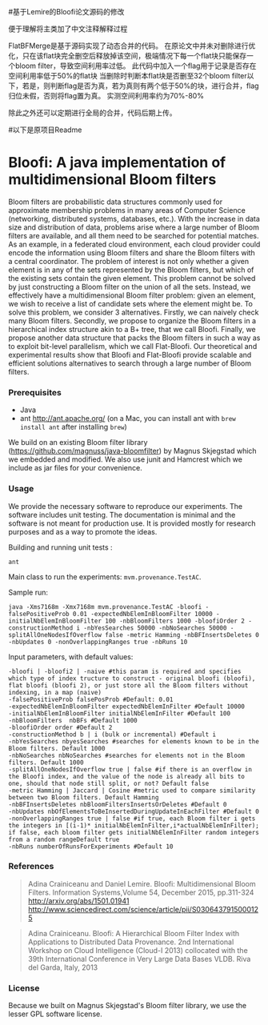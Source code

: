 #基于Lemire的Bloofi论文源码的修改

便于理解将主类加了中文注释解释过程

FlatBFMerge是基于源码实现了动态合并的代码。
在原论文中并未对删除进行优化，只在该flat块完全删空后释放掉该空间，极端情况下每一个flat块只能保存一个bloom filter，导致空间利用率过低。
此代码中加入一个flag用于记录是否存在空间利用率低于50%的flat块
当删除时判断本flat块是否删至32个bloom filter以下，若是，则判断flag是否为真，若为真则有两个低于50%的块，进行合并，flag归位未假，否则将flag置为真。
实测空间利用率约为70%-80%

除此之外还可以定期进行全局的合并，代码后期上传。

#以下是原项目Readme

# Bloofi: A java implementation of multidimensional Bloom filters

Bloom filters are probabilistic data structures commonly used for approximate membership problems in many areas of Computer Science (networking, distributed systems, databases, etc.). With the increase in data size and distribution of data, problems arise where a large number of Bloom filters are available, and all them need to be searched for potential matches. As an example, in a federated cloud environment, each cloud provider could encode the information using Bloom filters and share the Bloom filters with a central coordinator. The problem of interest is not only whether a given element is in any of the sets represented by the Bloom filters, but which of the existing sets contain the given element. This problem cannot be solved by just constructing a Bloom filter on the union of all the sets. Instead, we effectively have a multidimensional Bloom filter problem: given an element, we wish to receive a list of candidate sets where the element might be.
To solve this problem, we consider 3 alternatives. Firstly, we can naively check many Bloom filters. Secondly, we propose to organize the Bloom filters in a hierarchical index structure akin to a B+ tree, that we call Bloofi. Finally, we propose another data structure that packs the Bloom filters in such a way as to exploit bit-level parallelism, which we call Flat-Bloofi.
Our theoretical and experimental results show that Bloofi and Flat-Bloofi provide scalable and efficient solutions alternatives to search through a large number of Bloom filters.

### Prerequisites

- Java
- ant http://ant.apache.org/ (on a Mac, you can install ant with ``brew install ant`` after installing ``brew``)


We build on an existing Bloom filter library (https://github.com/magnuss/java-bloomfilter) by Magnus Skjegstad which we embedded and modified. We also use junit and Hamcrest which we include as jar files for your convenience.

### Usage

We provide the necessary software to reproduce our experiments. The software includes unit testing. The documentation is minimal and the software is not meant for production use. It is provided mostly for research purposes and as a way to promote the ideas.

Building and running unit tests :

```
ant
```


Main class to run the experiments: ``mvm.provenance.TestAC``.

Sample run:
```
java -Xms7168m -Xmx7168m mvm.provenance.TestAC -bloofi -falsePositiveProb 0.01 -expectedNbElemInBloomFilter 10000 -initialNbElemInBloomFilter 100 -nbBloomFilters 1000 -bloofiOrder 2 -constructionMethod i -nbYesSearches 50000 -nbNoSearches 50000 -splitAllOneNodesIfOverflow false -metric Hamming -nbBFInsertsDeletes 0 -nbUpdates 0 -nonOverlappingRanges true -nbRuns 10
```

Input parameters, with default values:
```
-bloofi | -bloofi2 | -naive #this param is required and specifies which type of index tructure to construct - original bloofi (bloofi), flat bloofi (bloofi 2), or just store all the Bloom filters without indexing, in a map (naive)
-falsePositiveProb falsePosProb #Default: 0.01
-expectedNbElemInBloomFilter expectedNbElemInFilter #Default 10000
-initialNbElemInBloomFilter initialNbElemInFilter #Default 100
-nbBloomFilters  nbBFs #Default 1000
-bloofiOrder order #Default 2
-constructionMethod b | i (bulk or incremental) #Default i
-nbYesSearches nbyesSearches #searches for elements known to be in the Bloom filters. Default 1000
-nbNoSearches nbNoSearches #searches for elements not in the Bloom filters. Default 1000
-splitAllOneNodesIfOverflow true | false #if there is an overflow in the Bloofi index, and the value of the node is already all bits to one, should that node still split, or not? Default false
-metric Hamming | Jaccard | Cosine #metric used to compare similarity between two Bloom filters. Default Hamming
-nbBFInsertsDeletes nbBloomFiltersInsertsOrDeletes #Default 0
-nbUpdates nbOfElementsToBeInsertedDuringUpdateInEachFilter #Default 0
-nonOverlappingRanges true | false #if true, each Bloom filter i gets the integers in [(i-1)* initialNbElemInFilter,i*actualNbElemInFilter); if false, each bloom filter gets initialNbElemInFilter random integers from a random rangeDefault true
-nbRuns numberOfRunsForExperiments #Default 10
```

### References

> Adina Crainiceanu and Daniel Lemire. Bloofi: Multidimensional Bloom Filters.  Information Systems,Volume 54, December 2015, pp.311-324 http://arxiv.org/abs/1501.01941 http://www.sciencedirect.com/science/article/pii/S0306437915000125

> Adina Crainiceanu. Bloofi: A Hierarchical Bloom Filter Index with Applications to Distributed Data Provenance. 2nd International Workshop on Cloud Intelligence (Cloud-I 2013) collocated with the 39th International Conference in Very Large Data Bases VLDB. Riva del Garda, Italy, 2013


### License

Because we built on Magnus Skjegstad's Bloom filter library, we use the lesser GPL software license.

